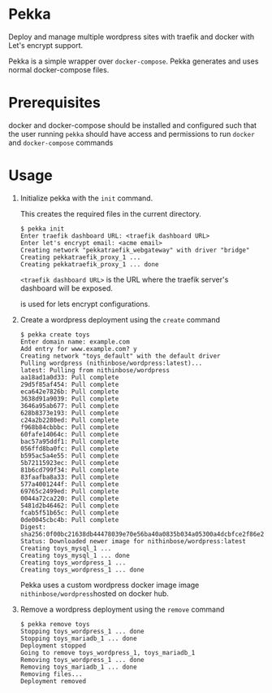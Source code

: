 # Pekka
Deploy and manage multiple wordpress sites with traefik and docker with Let's encrypt support. 

Pekka is a simple wrapper over `docker-compose`. Pekka generates and uses normal docker-compose files.  

# Prerequisites
docker and docker-compose should be installed and configured such that the user running `pekka` should have access and permissions to run `docker` and `docker-compose` commands

# Usage
1. Initialize pekka with the ``init`` command. 
  
   This creates the required files in the current directory.

    ```
    $ pekka init                     
    Enter traefik dashboard URL: <traefik dashboard URL>
    Enter let's encrypt email: <acme email>
    Creating network "pekkatraefik_webgateway" with driver "bridge"
    Creating pekkatraefik_proxy_1 ... 
    Creating pekkatraefik_proxy_1 ... done
    ```

    `<traefik dashboard URL>` is the URL where the traefik server's dashboard will be exposed.

    <acme email> is used for lets encrypt configurations.

2. Create a wordpress deployment using the ``create`` command

    ```
    $ pekka create toys
    Enter domain name: example.com
    Add entry for www.example.com? y
    Creating network "toys_default" with the default driver
    Pulling wordpress (nithinbose/wordpress:latest)...
    latest: Pulling from nithinbose/wordpress
    aa18ad1a0d33: Pull complete
    29d5f85af454: Pull complete
    eca642e7826b: Pull complete
    3638d91a9039: Pull complete
    3646a95ab677: Pull complete
    628b8373e193: Pull complete
    c24a2b2280ed: Pull complete
    f968b84cbbbc: Pull complete
    60fafe14064c: Pull complete
    bac57a95ddf1: Pull complete
    056ffd8ba0fc: Pull complete
    b595ac5a4e55: Pull complete
    5b72115923ec: Pull complete
    81b6cd799f34: Pull complete
    83faafba8a33: Pull complete
    577a4001244f: Pull complete
    69765c2499ed: Pull complete
    0044a72ca220: Pull complete
    5481d2b46462: Pull complete
    fcab5f51b65c: Pull complete
    0de0045cbc4b: Pull complete
    Digest: sha256:0f00bc21638db44478039e70e56ba40a0835b034a05300a4dcbfce2f86e26495
    Status: Downloaded newer image for nithinbose/wordpress:latest
    Creating toys_mysql_1 ... 
    Creating toys_mysql_1 ... done
    Creating toys_wordpress_1 ... 
    Creating toys_wordpress_1 ... done
    ```

    Pekka uses a custom wordpress docker image image ``nithinbose/wordpress``hosted on docker hub.

3. Remove a wordpress deployment using the ``remove`` command

    ```
    $ pekka remove toys
    Stopping toys_wordpress_1 ... done
    Stopping toys_mariadb_1 ... done
    Deployment stopped
    Going to remove toys_wordpress_1, toys_mariadb_1
    Removing toys_wordpress_1 ... done
    Removing toys_mariadb_1 ... done
    Removing files...
    Deployment removed
    ```